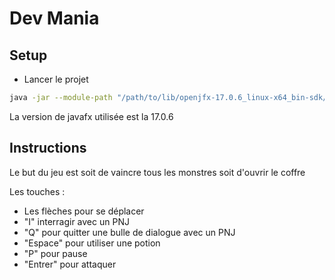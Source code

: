 # Dev Mania

## Setup

- Lancer le projet
```bash
java -jar --module-path "/path/to/lib/openjfx-17.0.6_linux-x64_bin-sdk/javafx-sdk-17.0.6/lib" --add-modules=javafx.controls,javafx.fxml,javafx.swing,javafx.base,javafx.graphics,javafx.media,javafx.web jar/level_one.jar
```

La version de javafx utilisée est la 17.0.6

## Instructions

Le but du jeu est soit de vaincre tous les monstres soit d'ouvrir le coffre

Les touches :

- Les flèches pour se déplacer 
- "I" interragir avec un PNJ
- "Q" pour quitter une bulle de dialogue avec un PNJ
- "Espace" pour utiliser une potion
- "P" pour pause
- "Entrer" pour attaquer
